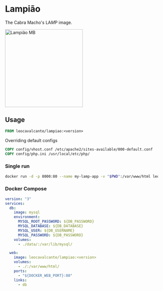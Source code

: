 # Lampião

The Cabra Macho's LA*M*P image.

<a title="Benjamin Abrahão Botto [Public domain], via Wikimedia Commons" href="https://commons.wikimedia.org/wiki/File%3ALampi%C3%A3o_MB.jpg"><img width="256" alt="Lampião MB" src="https://upload.wikimedia.org/wikipedia/commons/thumb/5/5c/Lampi%C3%A3o_MB.jpg/256px-Lampi%C3%A3o_MB.jpg"/></a>

## Usage

```Dockerfile
FROM leocavalcante/lampiao:<version>
```

Overriding default configs

```Dockerfile
COPY config/vhost.conf /etc/apache2/sites-available/000-default.conf
COPY config/php.ini /usr/local/etc/php/
```

### Single run

```bash
docker run -d -p 8000:80 --name my-lamp-app -v "$PWD":/var/www/html leocavalcante/lampiao:<version>
```

### Docker Compose

```yaml
version: "3"
services:
  db:
    image: mysql
    environment:
      MYSQL_ROOT_PASSWORD: ${DB_PASSWORD}
      MYSQL_DATABASE: ${DB_DATABASE}
      MYSQL_USER: ${DB_USERNAME}
      MYSQL_PASSWORD: ${DB_PASSWORD}
    volumes:
      - ./data/:/var/lib/mysql/

  web:
    image: leocavalcante/lampiao:<version>
    volumes:
      - ./:/var/www/html/
    ports:
      - "${DOCKER_WEB_PORT}:80"
    links:
      - db
```
